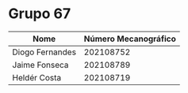 # Grupo 67

| Nome            | Número Mecanográfico |
| --------------- | -------------------- |
| Diogo Fernandes | 202108752            |
| Jaime Fonseca   | 202108789            |
| Heldér Costa    | 202108719            |
